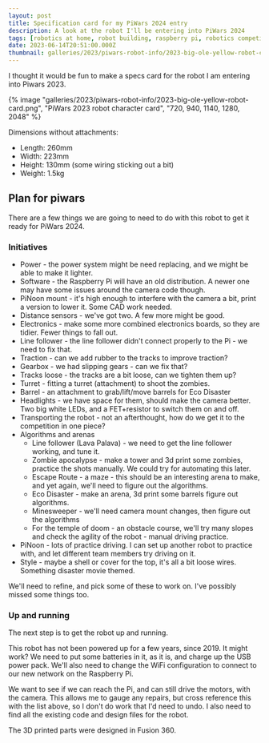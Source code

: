 ```yaml
---
layout: post
title: Specification card for my PiWars 2024 entry
description: A look at the robot I'll be entering into PiWars 2024
tags: [robotics at home, robot building, raspberry pi, robotics competitions, rover, robot building, piwars]
date: 2023-06-14T20:51:00.000Z
thumbnail: galleries/2023/piwars-robot-info/2023-big-ole-yellow-robot-card.png
---
```

I thought it would be fun to make a specs card for the robot I am entering into Piwars 2023.

{% image "galleries/2023/piwars-robot-info/2023-big-ole-yellow-robot-card.png", "PiWars 2023 robot character card", "720, 940, 1140, 1280, 2048" %}

Dimensions without attachments:

- Length: 260mm
- Width: 223mm
- Height: 130mm (some wiring sticking out a bit)
- Weight: 1.5kg

## Plan for piwars

There are a few things we are going to need to do with this robot to get it ready for PiWars 2024.

### Initiatives

- Power - the power system might be need replacing, and we might be able to make it lighter.
- Software - the Raspberry Pi will have an old distribution. A newer one may have some issues around the camera code though.
- PiNoon mount - it's high enough to interfere with the camera a bit, print a version to lower it. Some CAD work needed.
- Distance sensors - we've got two. A few more might be good.
- Electronics - make some more combined electronics boards, so they are tidier. Fewer things to fall out.
- Line follower - the line follower didn't connect properly to the Pi - we need to fix that.
- Traction - can we add rubber to the tracks to improve traction?
- Gearbox - we had slipping gears - can we fix that?
- Tracks loose - the tracks are a bit loose, can we tighten them up?
- Turret - fitting a turret (attachment) to shoot the zombies.
- Barrel - an attachment to grab/lift/move barrels for Eco Disaster
- Headlights - we have space for them, should make the camera better. Two big white LEDs, and a FET+resistor to switch them on and off.
- Transporting the robot - not an afterthought, how do we get it to the competition in one piece?
- Algorithms and arenas
    - Line follower (Lava Palava) - we need to get the line follower working, and tune it.
    - Zombie apocalypse - make a tower and 3d print some zombies, practice the shots manually. We could try for automating this later.
    - Escape Route - a maze - this should be an interesting arena to make, and yet again, we'll need to figure out the algorithms.
    - Eco Disaster - make an arena, 3d print some barrels figure out algorithms.
    - Minesweeper - we'll need camera mount changes, then figure out the algorithms
    - For the temple of doom - an obstacle course, we'll try many slopes and check the agility of the robot - manual driving practice.
- PiNoon - lots of practice driving. I can set up another robot to practice with, and let different team members try driving on it.
- Style - maybe a shell or cover for the top, it's all a bit loose wires. Something disaster movie themed.

We'll need to refine, and pick some of these to work on. I've possibly missed some things too.

### Up and running

The next step is to get the robot up and running.

This robot has not been powered up for a few years, since 2019. It might work? We need to put some batteries in it, as it is, and charge up the USB power pack. We'll also need to change the WiFi configuration to connect to our new network on the Raspberry Pi.

We want to see if we can reach the Pi, and can still drive the motors, with the camera. This allows me to gauge any repairs, but cross reference this with the list above, so I don't do work that I'd need to undo. I also need to find all the existing code and design files for the robot.

The 3D printed parts were designed in Fusion 360.
